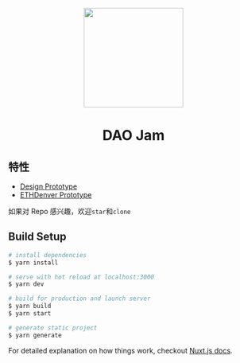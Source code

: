 <p align="center">
  <a href="#">
    <img width="200" src="https://ssimg.frontenduse.top/article/2020/04/07/90dc8d81582e395c7e25108c931d6aa7.png">
  </a>
</p>

<h1 align="center">DAO Jam</h1>
<div align="center">


</div>

## 特性

- [Design Prototype](https://lanhuapp.com/web/#/item/project/board?pid=3a87d3a5-8b98-48f8-9b0b-3502d5fad355)
- [ETHDenver Prototype](https://github.com/noctoid/daothon)

如果对 Repo 感兴趣，欢迎`star`和`clone`

## Build Setup

``` bash
# install dependencies
$ yarn install

# serve with hot reload at localhost:3000
$ yarn dev

# build for production and launch server
$ yarn build
$ yarn start

# generate static project
$ yarn generate
```

For detailed explanation on how things work, checkout [Nuxt.js docs](https://nuxtjs.org).
